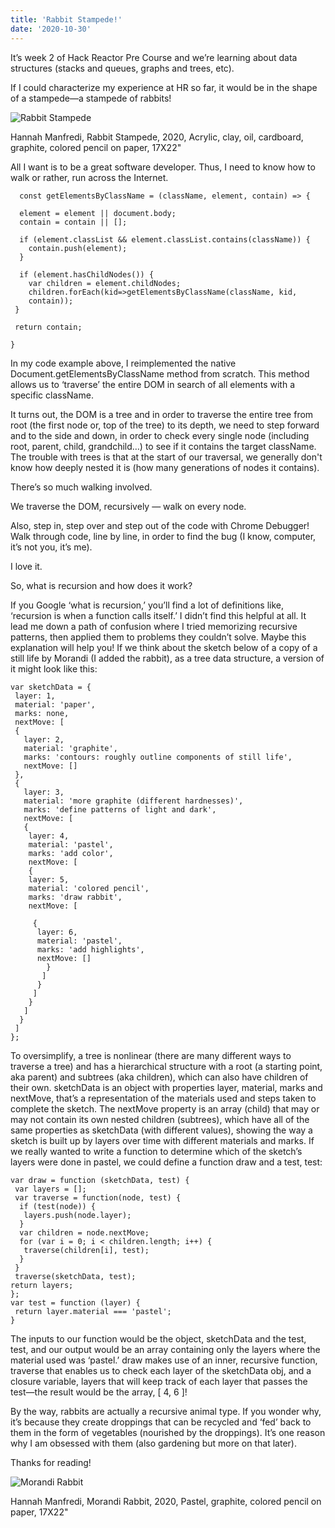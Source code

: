```yaml
---
title: 'Rabbit Stampede!'
date: '2020-10-30'
---
```


It’s week 2 of Hack Reactor Pre Course and we’re learning about data structures (stacks and queues, graphs and trees, etc).

If I could characterize my experience at HR so far, it would be in the shape of a stampede—a stampede of rabbits!


![Rabbit Stampede](/rabbit_stampede.jpg "Rabbit Stampede")

Hannah Manfredi, Rabbit Stampede, 2020, Acrylic, clay, oil, cardboard, graphite, colored pencil on paper, 17X22"

All I want is to be a great software developer. Thus, I need to know how to walk or rather, run across the Internet.

```
  const getElementsByClassName = (className, element, contain) => {

  element = element || document.body;
  contain = contain || [];

  if (element.classList && element.classList.contains(className)) {
    contain.push(element);
  }

  if (element.hasChildNodes()) {
    var children = element.childNodes;
    children.forEach(kid=>getElementsByClassName(className, kid,
    contain));
 }

 return contain;

}
```

In my code example above, I reimplemented the native Document.getElementsByClassName method from scratch. This method allows us to ‘traverse’ the entire DOM in search of all elements with a specific className.

It turns out, the DOM is a tree and in order to traverse the entire tree from root (the first node or, top of the tree) to its depth, we need to step forward and to the side and down, in order to check every single node (including root, parent, child, grandchild…) to see if it contains the target className. The trouble with trees is that at the start of our traversal, we generally don't know how deeply nested it is (how many generations of nodes it contains).

There’s so much walking involved.

We traverse the DOM, recursively — walk on every node.

Also, step in, step over and step out of the code with Chrome Debugger! Walk through code, line by line, in order to find the bug (I know, computer, it’s not you, it’s me).

I love it.

So, what is recursion and how does it work?

If you Google ‘what is recursion,’ you’ll find a lot of definitions like, ‘recursion is when a function calls itself.’ I didn’t find this helpful at all. It lead me down a path of confusion where I tried memorizing recursive patterns, then applied them to problems they couldn’t solve.
Maybe this explanation will help you!
If we think about the sketch below of a copy of a still life by Morandi (I added the rabbit), as a tree data structure, a version of it might look like this:

```
var sketchData = {
 layer: 1,
 material: 'paper',
 marks: none,
 nextMove: [
 {
   layer: 2,
   material: 'graphite',
   marks: 'contours: roughly outline components of still life',
   nextMove: []
 },
 {
   layer: 3,
   material: 'more graphite (different hardnesses)',
   marks: 'define patterns of light and dark',
   nextMove: [
   {
    layer: 4,
    material: 'pastel',
    marks: 'add color',
    nextMove: [
    {
    layer: 5,
    material: 'colored pencil',
    marks: 'draw rabbit',
    nextMove: [

     {
      layer: 6,
      material: 'pastel',
      marks: 'add highlights',
      nextMove: []
        }
       ]
      }
     ]
    }
   ]
  }
 ]
};
```

To oversimplify, a tree is nonlinear (there are many different ways to traverse a tree) and has a hierarchical structure with a root (a starting point, aka parent) and subtrees (aka children), which can also have children of their own.
sketchData is an object with properties layer, material, marks and nextMove, that’s a representation of the materials used and steps taken to complete the sketch. The nextMove property is an array (child) that may or may not contain its own nested children (subtrees), which have all of the same properties as sketchData (with different values), showing the way a sketch is built up by layers over time with different materials and marks.
If we really wanted to write a function to determine which of the sketch’s layers were done in pastel, we could define a function draw and a test, test:

```
var draw = function (sketchData, test) {
 var layers = [];
 var traverse = function(node, test) {
  if (test(node)) {
   layers.push(node.layer);
  }
  var children = node.nextMove;
  for (var i = 0; i < children.length; i++) {
   traverse(children[i], test);
  }
 }
 traverse(sketchData, test);
return layers;
};
var test = function (layer) {
 return layer.material === 'pastel';
}
```
The inputs to our function would be the object, sketchData and the test, test, and our output would be an array containing only the layers where the material used was ‘pastel.’ draw makes use of an inner, recursive function, traverse that enables us to check each layer of the sketchData obj, and a closure variable, layers that will keep track of each layer that passes the test—the result would be the array, [ 4, 6 ]!

By the way, rabbits are actually a recursive animal type. If you wonder why, it’s because they create droppings that can be recycled and ‘fed’ back to them in the form of vegetables (nourished by the droppings). It’s one reason why I am obsessed with them (also gardening but more on that later).

Thanks for reading!

![Morandi Rabbit](/morandi.jpg "Morandi Rabbit")

Hannah Manfredi, Morandi Rabbit, 2020, Pastel, graphite, colored pencil on paper, 17X22"